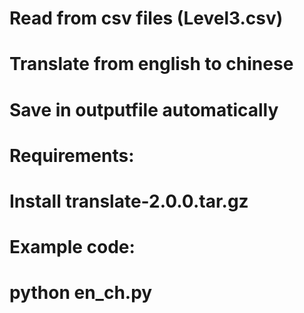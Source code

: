 # Read from csv files (Level3.csv)
# Translate from english to chinese
# Save in outputfile automatically

# Requirements:
# Install translate-2.0.0.tar.gz

# Example code:
# python en_ch.py

